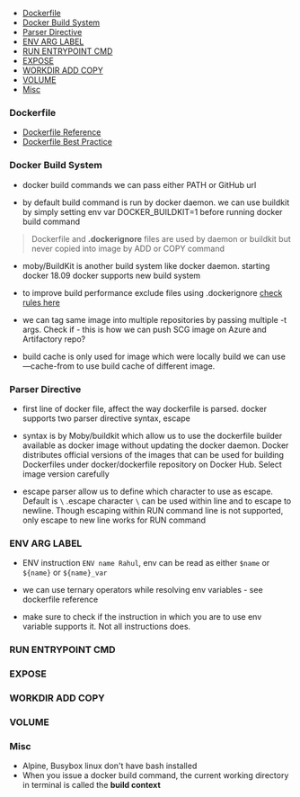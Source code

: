 - [Dockerfile](#dockerfile)
- [Docker Build System](#docker-build-system)
- [Parser Directive](#parser-directive)
- [ENV ARG LABEL](#env-arg-label)
- [RUN ENTRYPOINT CMD](#run-entrypoint-cmd)
- [EXPOSE](#expose)
- [WORKDIR ADD COPY](#workdir-add-copy)
- [VOLUME](#volume)
- [Misc](#misc)

### Dockerfile

- [Dockerfile Reference](https://docs.docker.com/engine/reference/builder/)
- [Dockerfile Best Practice](https://docs.docker.com/develop/develop-images/dockerfile_best-practices/)

### Docker Build System

- docker build commands we can pass either PATH or GitHub url

- by default build command is run by docker daemon. we can use buildkit by simply setting env var DOCKER_BUILDKIT=1 before running docker build command

> Dockerfile and **.dockerignore** files are used by daemon or buildkit but never copied into image by ADD or COPY command

- moby/BuildKit is another build system like docker daemon. starting docker 18.09 docker supports new build system

- to improve build performance exclude files using .dockerignore [check rules here](https://docs.docker.com/engine/reference/builder/#dockerignore-file)

- we can tag same image into multiple repositories by passing multiple -t args. Check if - this is how we can push SCG image on Azure and Artifactory repo?

- build cache is only used for image which were locally build we can use —cache-from to use build cache of different image.

### Parser Directive

- first line of docker file, affect the way dockerfile is parsed. docker supports two parser directive syntax, escape

- syntax is by Moby/buildkit which allow us to use the dockerfile builder available as docker image without updating the docker daemon. Docker distributes official versions of the images that can be used for building Dockerfiles under docker/dockerfile repository on Docker Hub. Select image version carefully

- escape parser allow us to define which character to use as escape. Default is `\` .escape character `\` can be used within line and to escape to newline. Though escaping within RUN command line is not supported, only escape to new line works for RUN command

### ENV ARG LABEL

- ENV instruction `ENV name Rahul`, env can be read as either `$name` or `${name}` or `${name}_var`

- we can use ternary operators while resolving env variables - see dockerfile reference

- make sure to check if the instruction in which you are to use env variable supports it. Not all instructions does.

### RUN ENTRYPOINT CMD

### EXPOSE

### WORKDIR ADD COPY

### VOLUME

### Misc

- Alpine, Busybox linux don't have bash installed
- When you issue a docker build command, the current working directory in terminal is called the **build context**
